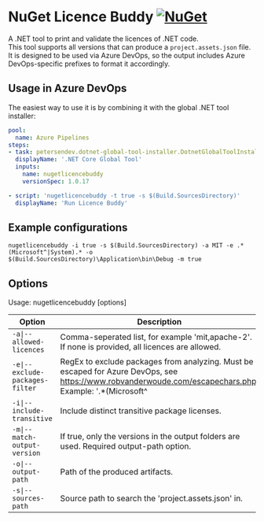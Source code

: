 ﻿# NuGet Licence Buddy [![NuGet](https://img.shields.io/nuget/v/nuget-license.svg)](https://www.nuget.org/packages/NuGetLicenceBuddy)

A .NET tool to print and validate the licences of .NET code.  
This tool supports all versions that can produce a `project.assets.json` file.  
It is designed to be used via Azure DevOps, so the output includes Azure DevOps-specific prefixes to format it accordingly.

## Usage in Azure DevOps

The easiest way to use it is by combining it with the global .NET tool installer:

```yaml
pool:
  name: Azure Pipelines
steps:
- task: petersendev.dotnet-global-tool-installer.DotnetGlobalToolInstaller.DotnetGlobalToolInstaller@0
  displayName: '.NET Core Global Tool'
  inputs:
    name: nugetlicencebuddy
    versionSpec: 1.0.17

- script: 'nugetlicencebuddy -t true -s $(Build.SourcesDirectory)'
  displayName: 'Run Licence Buddy'
```

## Example configurations

```
nugetlicencebuddy -i true -s $(Build.SourcesDirectory) -a MIT -e .*(Microsoft^|System).* -o 
$(Build.SourcesDirectory)\Application\bin\Debug -m true
```

## Options

Usage: nugetlicencebuddy [options]

Option                          | Description                                                                                                                                                         
------------------------------- | --------------------------------------------------------------------------------------------------------------------------------------------------------------------
`-a\|--allowed-licences`        | Comma-seperated list, for example 'mit,apache-2'. If none is provided, all licences are allowed.                                                                    
`-e\|--exclude-packages-filter` | RegEx to exclude packages from analyzing. Must be escaped for Azure DevOps, see https://www.robvanderwoude.com/escapechars.php. Example: '.*(Microsoft^|System).*'.
`-i\|--include-transitive`      | Include distinct transitive package licenses.                                                                                                                       
`-m\|--match-output-version`    | If true, only the versions in the output folders are used. Required output-path option.                                                                             
`-o\|--output-path`             | Path of the produced artifacts.                                                                                                                                     
`-s\|--sources-path`            | Source path to search the 'project.assets.json' in.